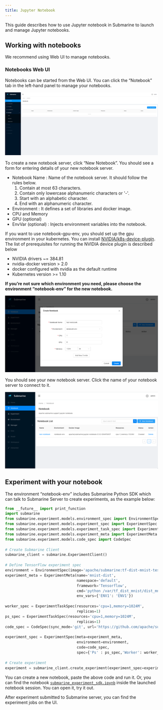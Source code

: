 ```yaml
---
title: Jupyter Notebook
---
```


<!--
Licensed to the Apache Software Foundation (ASF) under one
or more contributor license agreements.  See the NOTICE file
distributed with this work for additional information
regarding copyright ownership.  The ASF licenses this file
to you under the Apache License, Version 2.0 (the
"License"); you may not use this file except in compliance
with the License.  You may obtain a copy of the License at

  http://www.apache.org/licenses/LICENSE-2.0

Unless required by applicable law or agreed to in writing,
software distributed under the License is distributed on an
"AS IS" BASIS, WITHOUT WARRANTIES OR CONDITIONS OF ANY
KIND, either express or implied.  See the License for the
specific language governing permissions and limitations
under the License.
-->

This guide describes how to use Jupyter notebook in Submarine to launch
and manage Jupyter notebooks.

## Working with notebooks

We recommend using Web UI to manage notebooks.

### Notebooks Web UI

Notebooks can be started from the Web UI. You can click the “Notebook” tab in the
left-hand panel to manage your notebooks.

![](../assets/notebook-list.png)

To create a new notebook server, click “New Notebook”. You should see a form for entering
details of your new notebook server.

- Notebook Name : Name of the notebook server. It should follow the rules below.
    1. Contain at most 63 characters.
    2. Contain only lowercase alphanumeric characters or '-'.
    3. Start with an alphabetic character.
    4. End with an alphanumeric character.
- Environment : It defines a set of libraries and docker image.
- CPU and Memory
- GPU (optional)
- EnvVar (optional) : Injects environment variables into the notebook.

If you want to use notebook-gpu-env, you should set up the gpu environment in your kubernetes.
You can install [NVIDIA/k8s-device-plugin](https://github.com/NVIDIA/k8s-device-plugin).
The list of prerequisites for running the NVIDIA device plugin is described below
- NVIDIA drivers ~= 384.81
- nvidia-docker version > 2.0
- docker configured with nvidia as the default runtime
- Kubernetes version >= 1.10

**If you’re not sure which environment you need, please choose the environment “notebook-env”
for the new notebook.**

![](../assets/notebook-form.png)

You should see your new notebook server. Click the name of your notebook server to connect to it.

![](../assets/created-notebook.png)

## Experiment with your notebook

The environment “notebook-env” includes Submarine Python SDK which can talk to Submarine Server to
create experiments, as the example below:

```python
from __future__ import print_function
import submarine
from submarine.experiment.models.environment_spec import EnvironmentSpec
from submarine.experiment.models.experiment_spec import ExperimentSpec
from submarine.experiment.models.experiment_task_spec import ExperimentTaskSpec
from submarine.experiment.models.experiment_meta import ExperimentMeta
from submarine.experiment.models.code_spec import CodeSpec

# Create Submarine Client
submarine_client = submarine.ExperimentClient()

# Define TensorFlow experiment spec
environment = EnvironmentSpec(image='apache/submarine:tf-dist-mnist-test-1.0')
experiment_meta = ExperimentMeta(name='mnist-dist',
                                 namespace='default',
                                 framework='Tensorflow',
                                 cmd='python /var/tf_dist_mnist/dist_mnist.py --train_steps=100',
                                 env_vars={'ENV1': 'ENV1'})

worker_spec = ExperimentTaskSpec(resources='cpu=1,memory=1024M',
                                 replicas=1)
ps_spec = ExperimentTaskSpec(resources='cpu=1,memory=1024M',
                                 replicas=1)
code_spec = CodeSpec(sync_mode='git', url='https://github.com/apache/submarine.git')

experiment_spec = ExperimentSpec(meta=experiment_meta,
                                 environment=environment,
                                 code=code_spec,
                                 spec={'Ps' : ps_spec,'Worker': worker_spec})

# Create experiment
experiment = submarine_client.create_experiment(experiment_spec=experiment_spec)

```

You can create a new notebook, paste the above code and run it. Or, you can find the notebook [`submarine_experiment_sdk.ipynb`](https://github.com/apache/submarine/blob/master/submarine-sdk/pysubmarine/example/submarine_experiment_sdk.ipynb) inside the launched notebook session. You can open it, try it out.

After experiment submitted to Submarine server, you can find the experiment jobs on the UI.
